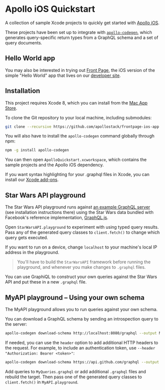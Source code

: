 # Apollo iOS Quickstart

A collection of sample Xcode projects to quickly get started with [Apollo iOS](https://github.com/apollostack/apollo-ios).

These projects have been set up to integrate with [`apollo-codegen`](https://github.com/apollostack/apollo-codegen), which generates query-specific return types from a GraphQL schema and a set of query documents.

## Hello World app

You may also be interested in trying out [Front Page](https://github.com/apollostack/frontpage-ios-app), the iOS version of the simple "Hello World" app that lives on our [developer site](http://dev.apollodata.com).

## Installation

This project requires Xcode 8, which you can install from the [Mac App Store](https://itunes.apple.com/en/app/xcode/id497799835?mt=12).

To clone the Git repository to your local machine, including submodules:

```sh
git clone --recursive https://github.com/apollostack/frontpage-ios-app.git
```

You will also have to install the `apollo-codegen` command globally through npm:

```sh
npm -g install apollo-codegen
```

You can then open `ApolloQuickstart.xcworkspace`, which contains the sample projects and the Apollo iOS dependency.

If you want syntax highlighting for your .graphql files in Xcode, you can install our [Xcode add-ons](https://github.com/apollostack/xcode-apollo).

## Star Wars API playground

The Star Wars API playground runs against [an example GraphQL server](https://github.com/apollographql/starwars-server) (see installation instructions there) using the Star Wars data bundled with Facebook's reference implementation, [GraphQL.js](https://github.com/graphql/graphql-js).

Open `StarWarsAPI.playground` to experiment with using typed query results. Pass any of the generated query classes to `client.fetch()` to change which query gets executed.

If you want to run on a device, change `localhost` to your machine's local IP address in the playground.

> You'll have to build the `StarWarsAPI` framework before running the playground, and whenever you make changes to `.graphql` files.

You can use GraphiQL to construct your own queries against the Star Wars API and put these in a new `.graphql` file.

## MyAPI playground – Using your own schema

The MyAPI playground allows you to run queries against your own schema.

You can download a GraphQL schema by sending an introspection query to the server:

```sh
apollo-codegen download-schema http://localhost:8080/graphql --output MyAPI/MyAPI/schema.json
```

If needed, you can use the `header` option to add additional HTTP headers to the request. For example, to include an authentication token, use `--header "Authorization: Bearer <token>"`:

```sh
apollo-codegen download-schema https://api.github.com/graphql --output MyAPI/MyAPI/schema.json --header "Authorization: Bearer <token>"
```

Add queries to `MyQueries.graphql` or add additional `.graphql` files and rebuild the target. Then pass one of the generated query classes to `client.fetch()` in `MyAPI.playground`.
